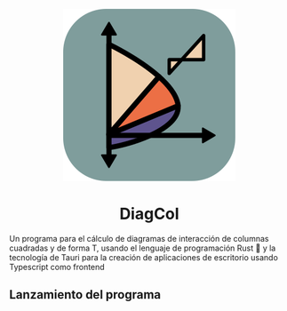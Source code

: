 <div align="center">

![](src-tauri/icons/Square310x310Logo.png)
# DiagCol 

</div>
Un programa para el cálculo de diagramas de interacción de columnas cuadradas y de forma
T, usando el lenguaje de programación Rust 🦀 y la tecnología de Tauri para la creación de 
aplicaciones de escritorio usando Typescript como frontend

## Lanzamiento del programa
